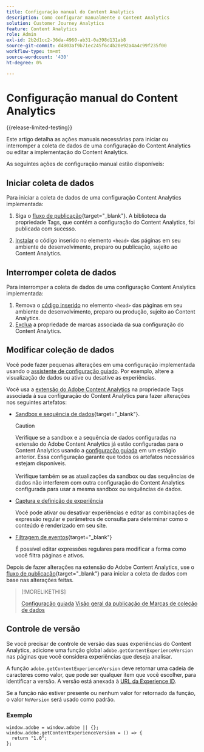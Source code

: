 ```yaml
---
title: Configuração manual do Content Analytics
description: Como configurar manualmente o Content Analytics
solution: Customer Journey Analytics
feature: Content Analytics
role: Admin
exl-id: 2b2d1cc2-36da-4960-ab31-0a398d131ab8
source-git-commit: d4803af9b71ec245f6c4b20e92a4a4c99f235f00
workflow-type: tm+mt
source-wordcount: '430'
ht-degree: 0%

---
```


# Configuração manual do Content Analytics

{{release-limited-testing}}


Este artigo detalha as ações manuais necessárias para iniciar ou interromper a coleta de dados de uma configuração do Content Analytics ou editar a implementação do Content Analytics.

As seguintes ações de configuração manual estão disponíveis:

## Iniciar coleta de dados

Para iniciar a coleta de dados de uma configuração Content Analytics implementada:

1. Siga o [fluxo de publicação](https://experienceleague.adobe.com/en/docs/experience-platform/tags/publish/overview){target="_blank"}. A biblioteca da propriedade Tags, que contém a configuração do Content Analytics, foi publicada com sucesso.

1. [Instalar](https://experienceleague.adobe.com/en/docs/experience-platform/tags/publish/environments/environments#installation) o código inserido no elemento `<head>` das páginas em seu ambiente de desenvolvimento, preparo ou publicação, sujeito ao Content Analytics.


## Interromper coleta de dados

Para interromper a coleta de dados de uma configuração Content Analytics implementada:

1. Remova o [código inserido](https://experienceleague.adobe.com/en/docs/experience-platform/tags/publish/environments/environments) no elemento `<head>` das páginas em seu ambiente de desenvolvimento, preparo ou produção, sujeito ao Content Analytics.
1. [Exclua](https://experienceleague.adobe.com/en/docs/experience-platform/tags/publish/overview) a propriedade de marcas associada da sua configuração do Content Analytics.



## Modificar coleção de dados

Você pode fazer pequenas alterações em uma configuração implementada usando o [assistente de configuração guiado](guided.md). Por exemplo, altere a visualização de dados ou ative ou desative as experiências.

Você usa a [extensão do Adobe Content Analytics](https://experienceleague.adobe.com/en/docs/experience-platform/tags/extensions/client/content-analytics/overview) na propriedade Tags associada à sua configuração do Content Analytics para fazer alterações nos seguintes artefatos:

* [Sandbox e sequência de dados](https://experienceleague.adobe.com/en/docs/experience-platform/tags/extensions/client/content-analytics/overview#configure-datastreams){target="_blank"}.

  >[!CAUTION]
  >
  >Verifique se a sandbox e a sequência de dados configuradas na extensão do Adobe Content Analytics já estão configuradas para o Content Analytics usando a [configuração guiada](guided.md) em um estágio anterior. Essa configuração garante que todos os artefatos necessários estejam disponíveis.<br/><br/>Verifique também se as atualizações da sandbox ou das sequências de dados não interferem com outra configuração do Content Analytics configurada para usar a mesma sandbox ou sequências de dados.
  >

* [Captura e definição de experiência](https://experienceleague.adobe.com/en/docs/experience-platform/tags/extensions/client/content-analytics/overview?lang=en#configure-experience-capture-and-definition)

  Você pode ativar ou desativar experiências e editar as combinações de expressão regular e parâmetros de consulta para determinar como o conteúdo é renderizado em seu site.

* [Filtragem de eventos](https://experienceleague.adobe.com/en/docs/experience-platform/tags/extensions/client/content-analytics/overview#configure-event-filtering){target="_blank"}

  É possível editar expressões regulares para modificar a forma como você filtra páginas e ativos.


Depois de fazer alterações na extensão do Adobe Content Analytics, use o [fluxo de publicação](https://experienceleague.adobe.com/en/docs/experience-platform/tags/publish/overview){target="_blank"} para iniciar a coleta de dados com base nas alterações feitas.



>[!MORELIKETHIS]
>
>[Configuração guiada](guided.md)
>[Visão geral da publicação de Marcas de coleção de dados](https://experienceleague.adobe.com/en/docs/experience-platform/tags/publish/overview)
>


## Controle de versão

Se você precisar de controle de versão das suas experiências do Content Analytics, adicione uma função global `adobe.getContentExperienceVersion` nas páginas que você considera experiências que deseja analisar.

A função `adobe.getContentExperienceVersion` deve retornar uma cadeia de caracteres como valor, que pode ser qualquer item que você escolher, para identificar a versão. A versão está anexada à [URL da Experience ID](/help/content-analytics/report/components.md#experience-metadata).

Se a função não estiver presente ou nenhum valor for retornado da função, o valor `NoVersion` será usado como padrão.

### Exemplo

```
window.adobe = window.adobe || {};
window.adobe.getContentExperienceVersion = () => {
  return "1.0";
};
```
